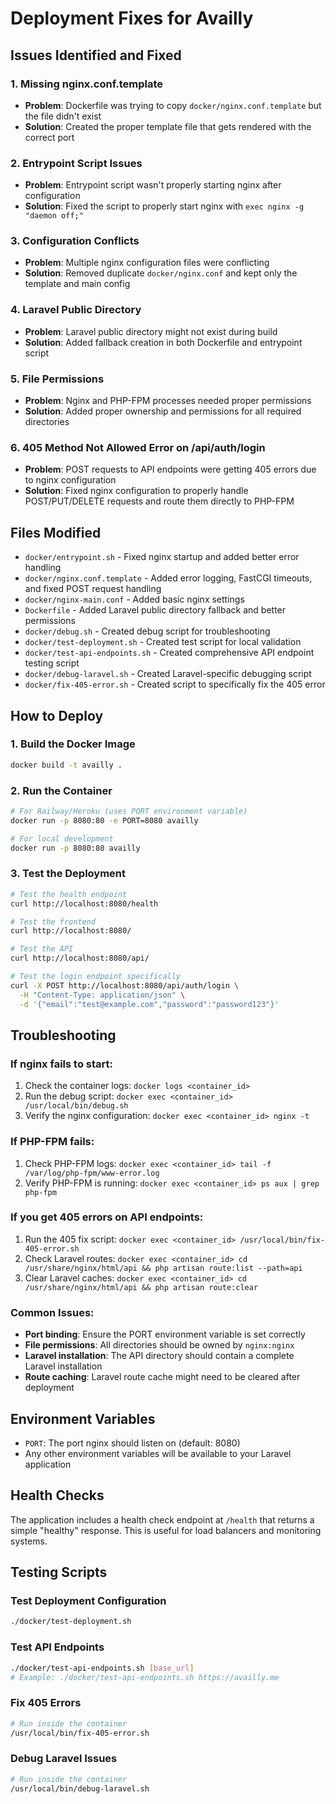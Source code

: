 # Deployment Fixes for Availly

## Issues Identified and Fixed

### 1. Missing nginx.conf.template
- **Problem**: Dockerfile was trying to copy `docker/nginx.conf.template` but the file didn't exist
- **Solution**: Created the proper template file that gets rendered with the correct port

### 2. Entrypoint Script Issues
- **Problem**: Entrypoint script wasn't properly starting nginx after configuration
- **Solution**: Fixed the script to properly start nginx with `exec nginx -g "daemon off;"`

### 3. Configuration Conflicts
- **Problem**: Multiple nginx configuration files were conflicting
- **Solution**: Removed duplicate `docker/nginx.conf` and kept only the template and main config

### 4. Laravel Public Directory
- **Problem**: Laravel public directory might not exist during build
- **Solution**: Added fallback creation in both Dockerfile and entrypoint script

### 5. File Permissions
- **Problem**: Nginx and PHP-FPM processes needed proper permissions
- **Solution**: Added proper ownership and permissions for all required directories

### 6. 405 Method Not Allowed Error on /api/auth/login
- **Problem**: POST requests to API endpoints were getting 405 errors due to nginx configuration
- **Solution**: Fixed nginx configuration to properly handle POST/PUT/DELETE requests and route them directly to PHP-FPM

## Files Modified

- `docker/entrypoint.sh` - Fixed nginx startup and added better error handling
- `docker/nginx.conf.template` - Added error logging, FastCGI timeouts, and fixed POST request handling
- `docker/nginx-main.conf` - Added basic nginx settings
- `Dockerfile` - Added Laravel public directory fallback and better permissions
- `docker/debug.sh` - Created debug script for troubleshooting
- `docker/test-deployment.sh` - Created test script for local validation
- `docker/test-api-endpoints.sh` - Created comprehensive API endpoint testing script
- `docker/debug-laravel.sh` - Created Laravel-specific debugging script
- `docker/fix-405-error.sh` - Created script to specifically fix the 405 error

## How to Deploy

### 1. Build the Docker Image
```bash
docker build -t availly .
```

### 2. Run the Container
```bash
# For Railway/Heroku (uses PORT environment variable)
docker run -p 8080:80 -e PORT=8080 availly

# For local development
docker run -p 8080:80 availly
```

### 3. Test the Deployment
```bash
# Test the health endpoint
curl http://localhost:8080/health

# Test the frontend
curl http://localhost:8080/

# Test the API
curl http://localhost:8080/api/

# Test the login endpoint specifically
curl -X POST http://localhost:8080/api/auth/login \
  -H "Content-Type: application/json" \
  -d '{"email":"test@example.com","password":"password123"}'
```

## Troubleshooting

### If nginx fails to start:
1. Check the container logs: `docker logs <container_id>`
2. Run the debug script: `docker exec <container_id> /usr/local/bin/debug.sh`
3. Verify the nginx configuration: `docker exec <container_id> nginx -t`

### If PHP-FPM fails:
1. Check PHP-FPM logs: `docker exec <container_id> tail -f /var/log/php-fpm/www-error.log`
2. Verify PHP-FPM is running: `docker exec <container_id> ps aux | grep php-fpm`

### If you get 405 errors on API endpoints:
1. Run the 405 fix script: `docker exec <container_id> /usr/local/bin/fix-405-error.sh`
2. Check Laravel routes: `docker exec <container_id> cd /usr/share/nginx/html/api && php artisan route:list --path=api`
3. Clear Laravel caches: `docker exec <container_id> cd /usr/share/nginx/html/api && php artisan route:clear`

### Common Issues:
- **Port binding**: Ensure the PORT environment variable is set correctly
- **File permissions**: All directories should be owned by `nginx:nginx`
- **Laravel installation**: The API directory should contain a complete Laravel installation
- **Route caching**: Laravel route cache might need to be cleared after deployment

## Environment Variables

- `PORT`: The port nginx should listen on (default: 8080)
- Any other environment variables will be available to your Laravel application

## Health Checks

The application includes a health check endpoint at `/health` that returns a simple "healthy" response. This is useful for load balancers and monitoring systems.

## Testing Scripts

### Test Deployment Configuration
```bash
./docker/test-deployment.sh
```

### Test API Endpoints
```bash
./docker/test-api-endpoints.sh [base_url]
# Example: ./docker/test-api-endpoints.sh https://availly.me
```

### Fix 405 Errors
```bash
# Run inside the container
/usr/local/bin/fix-405-error.sh
```

### Debug Laravel Issues
```bash
# Run inside the container
/usr/local/bin/debug-laravel.sh
```
